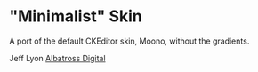 "Minimalist" Skin
====================

A port of the default CKEditor skin, Moono, without the gradients.

Jeff Lyon
[Albatross Digital](albatrossdigital.com)
